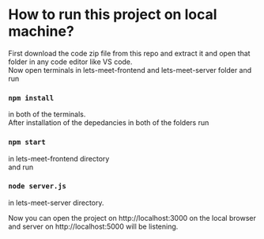 # How to run this project on local machine?
First download the code zip file from this repo and extract it and open that folder in any code editor like VS code.   
Now open terminals in lets-meet-frontend and lets-meet-server folder and run    
### `npm install`    
in both of the terminals.   
After installation of the depedancies in both of the folders run     
### `npm start`     
in lets-meet-frontend directory    
and run    
### `node server.js`    
in lets-meet-server directory.      
 
Now you can open the project on http://localhost:3000 on the local browser and server on http://localhost:5000 will be listening.
